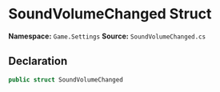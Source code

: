 # SoundVolumeChanged Struct

**Namespace:** `Game.Settings`
**Source:** `SoundVolumeChanged.cs`

## Declaration

```csharp
public struct SoundVolumeChanged
```

